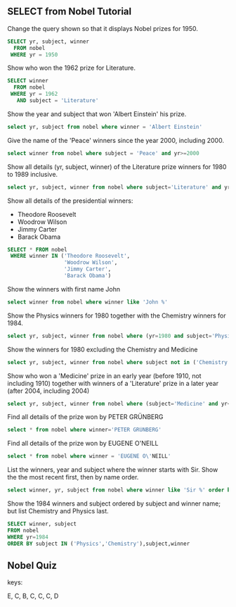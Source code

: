 ## SELECT from Nobel Tutorial

Change the query shown so that it displays Nobel prizes for 1950.

```sql
SELECT yr, subject, winner
  FROM nobel
 WHERE yr = 1950
```

Show who won the 1962 prize for Literature.

```sql
SELECT winner
  FROM nobel
 WHERE yr = 1962
   AND subject = 'Literature'
```

Show the year and subject that won 'Albert Einstein' his prize.

```sql
select yr, subject from nobel where winner = 'Albert Einstein'
```

Give the name of the 'Peace' winners since the year 2000, including 2000.

```sql
select winner from nobel where subject = 'Peace' and yr>=2000
```

Show all details (yr, subject, winner) of the Literature prize winners for 1980 to 1989 inclusive.

```sql
select yr, subject, winner from nobel where subject='Literature' and yr >=1980 and yr <=1989
```

Show all details of the presidential winners:

- Theodore Roosevelt
- Woodrow Wilson
- Jimmy Carter
- Barack Obama

```sql
SELECT * FROM nobel
 WHERE winner IN ('Theodore Roosevelt',
                  'Woodrow Wilson',
                  'Jimmy Carter',
                  'Barack Obama')
```

Show the winners with first name John

```sql
select winner from nobel where winner like 'John %'
```

Show the Physics winners for 1980 together with the Chemistry winners for 1984.

```sql
select yr, subject, winner from nobel where (yr=1980 and subject='Physics') or (yr=1984 and subject='Chemistry')
```

Show the winners for 1980 excluding the Chemistry and Medicine

```sql
select yr, subject, winner from nobel where subject not in ('Chemistry', 'Medicine') and yr=1980
```

Show who won a 'Medicine' prize in an early year (before 1910, not including 1910) together with winners of a 'Literature' prize in a later year (after 2004, including 2004)

```sql
select yr, subject, winner from nobel where (subject='Medicine' and yr<1910) or (subject='Literature' and yr >= 2004)
```

Find all details of the prize won by PETER GRÜNBERG

```sql
select * from nobel where winner='PETER GRÜNBERG'
```

Find all details of the prize won by EUGENE O'NEILL

```sql
select * from nobel where winner = 'EUGENE O\'NEILL'
```

List the winners, year and subject where the winner starts with Sir. Show the the most recent first, then by name order.

```sql
select winner, yr, subject from nobel where winner like 'Sir %' order by yr desc, winner
```

Show the 1984 winners and subject ordered by subject and winner name; but list Chemistry and Physics last.

```sql
SELECT winner, subject
FROM nobel
WHERE yr=1984
ORDER BY subject IN ('Physics','Chemistry'),subject,winner
```

## Nobel Quiz

keys:

E, C, B, C, C, C, D